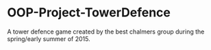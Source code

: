 # OOP-Project-TowerDefence
A tower defence game created by the best chalmers group during the spring/early summer of 2015.

